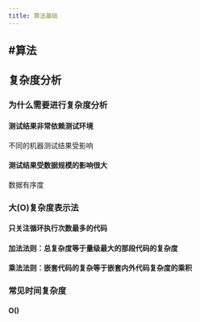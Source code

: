 ```yaml
---
title: 算法基础
---
```


## #算法
## 复杂度分析
### 为什么需要进行复杂度分析
#### 测试结果非常依赖测试环境
不同的机器测试结果受影响
#### 测试结果受数据规模的影响很大
数据有序度
### 大(O)复杂度表示法
#### 只关注循环执行次数最多的代码
#### 加法法则：总复杂度等于量级最大的那段代码的复杂度
#### 乘法法则：嵌套代码的复杂等于嵌套内外代码复杂度的乘积
### 常见时间复杂度
#### O()
##